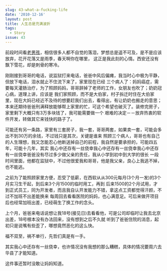 ```yaml
---
slug: 43-what-a-fucking-life
date: '2010-12-16'
layout: post
title: 人生总是充满波折
tags:
  - Story
issue: 43
---
```


前段时间看[老男孩][1]，相信很多人都不自觉的落泪，梦想总是遥不可及，是不是应该放弃，花开花落又是雨季，春天啊你在哪里，
这正是我此刻的心情。西安还没有飘下雪花，却是刺骨的寒冷。

刚刚接到哥哥的电话，说监狱打来电话，爸爸中风后偏瘫，我当时心中极为平静，但放下电话，泪水就止不住流下来了，家里现在已经
三个病人了：妈妈癌症，需要每天灌肠治疗，为了照顾妈妈，哥哥辞掉了老师的工作，女朋友也吹了；奶奶冠心病，道理上讲，应该是
我们家照顾，而不是大伯家，村子拆迁时住在大伯家里，现在大妈已经近不及待的想要赶我们出去，看得出，有让奶奶也搬走的意思；
本来还期待爸爸刑满释放能够帮上家里的忙，可这个希望也破灭了。装修完房子，家里剩下大概只有3万多块钱了，我可能需要做一个
艰难的决定－－放弃热衷的软件开发，转做其它来钱快的路子了。

可能还有另一条路，家里有三套房子，我一套，哥哥两套，如果卖一套，可能会多出不到30万的余钱，不过钱只是其次，关键是谁来
照顾三个病人，哥哥也有自己的人生理想，我又怎能忍心他断送掉自己的前程，我自然是要承担的，可能四五年，可能十几年，其实
我心中还存有一丝侥幸我心中还存有一丝侥幸我心中还存有一丝侥幸爸爸没有尽过多少做父亲的责任，我从小学到初中到大学的很长
一段时间里面，他都在监狱中，不过他很爱我和哥哥，他是我父亲，良心上我逃不掉，也不能逃。

之前为了能照顾家里方便，忍受了低薪，在西软从从300元每月(3个月一发)的3个月实习生干起，到后来3个月1500的临时用工，再到
后来1500的2个月试用，才到正式员工，同为开发者，而且我自认开发能力不错，拿这点工资都觉得汗颜，不过不加班不出差能换来
每周回去看看医院的妈妈，也心满意足。可后来做开项目后也经常加班出差，已经萌生了换工作的念头。

上个月，爸爸来电话说想让我18号(接见日)去看看他，可是公司却临时让我去北京出差，18号根本没有办法回来，没有想到之后不久就
听到了爸爸住院的消息，起初只是说嘴有些歪了，哪想竟然恶化的这么快。

福不双至，祸不单行，先哲们真是有一手。

其实我心中还存有一丝侥幸，也许情况没有我想的那么糟糕，具体的情况要周六去华县了才能知道。

这件事还暂时没敢让妈妈知道。

[1]: http://v.youku.com/v_show/id_XMjE4MDU1MDE2.html "11度青春之老男孩 优酷"

